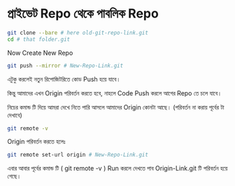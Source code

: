 # প্রাইভেট Repo থেকে পাবলিক Repo

```bash
git clone --bare # here old-git-repo-link.git
cd # that folder.git
```

Now Create New Repo

```bash
git push --mirror # New-Repo-Link.git
```

এটুকু করলেই নতুন রিপোজিটরিতে কোড Push হয়ে যাবে।

কিন্তু আমাদের এখন Origin পরিবর্তন করতে হবে, নাহলে Code Push করলে আগের Repo তে চলে যাবে। 

নিচের কমান্ড টি দিয়ে আমরা দেখে নিতে পারি আসলে আমাদের Origin কোনটা আছে। (পরিবর্তন না করায় পূর্বের টা দেখাবে) 

```bash
git remote -v
```

Origin পরিবর্তন করতে হলেঃ 

```bash
git remote set-url origin # New-Repo-Link.git
```

এবার আবার পূর্বের কমান্ড টি ( git remote -v ) Run করলে দেখতে পাব Origin-Link.git টি পরিবর্তন হয়ে গেছে।